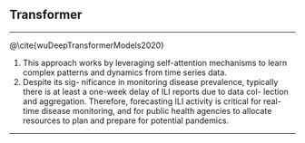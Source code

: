 ## Transformer
---
@\cite{wuDeepTransformerModels2020}
1. This approach works by leveraging self-attention mechanisms to learn complex patterns and dynamics from time series data.
2. Despite its sig- nificance in monitoring disease prevalence, typically there is at least a one-week delay of ILI reports due to data col- lection and aggregation. Therefore, forecasting ILI activity is critical for real-time disease monitoring, and for public health agencies to allocate resources to plan and prepare for potential pandemics.  
---